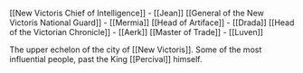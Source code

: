 [[New Victoris Chief of Intelligence]] - [[Jean]]
[[General of the New Victoris National Guard]] - [[Mermia]]
[[Head of Artiface]] - [[Drada]]
[[Head of the Victorian Chronicle]] - [[Aerk]]
[[Master of Trade]] - [[Luven]]

The upper echelon of the city of [[New Victoris]].
Some of the most influential people, past the King [[Percival]] himself.